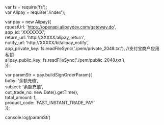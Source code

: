 var fs = require('fs');  
var Alipay = require('./index');  

var pay = new Alipay({  
    rquestUrl: 'https://openapi.alipaydev.com/gateway.do',  
    app_id: 'XXXXXXX',  
    return_url: 'http://XXXXX/alipay_return',  
    notify_url: 'http://XXXXX/bl/alipay_notify',  
    app_private_key: fs.readFileSync('./pem/private_2048.txt'), //支付宝商户应用私钥  
    alipay_public_key: fs.readFileSync('./pem/public_2048.txt'),  
});

var paramStr = pay.buildSignOrderParam({  
    boby: '余额充值',  
    subject: '余额充值',  
    out_trade_no: new Date().getTime(),  
    total_amount: 1,  
    product_code: 'FAST_INSTANT_TRADE_PAY'  
});  

console.log(paramStr)  